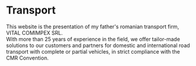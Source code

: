 # Transport
This website is the presentation of my father's romanian transport firm, VITAL COMIMPEX SRL. <br>
With more than 25 years of experience in the field, we offer tailor-made solutions to our customers and partners for domestic and international road transport with complete or partial vehicles, in strict compliance with the CMR Convention.